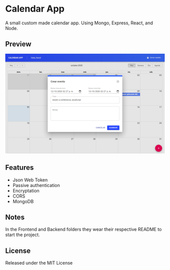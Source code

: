 # Calendar App

A small custom made calendar app. Using Mongo, Express, React, and Node.

## Preview
![](/.readme-static/app.png)

## Features

* Json Web Token
* Passive authentication
* Encryptation
* CORS
* MongoDB

## Notes

In the Frontend and Backend folders they wear their respective README to start the project.

## License
Released under the MIT License